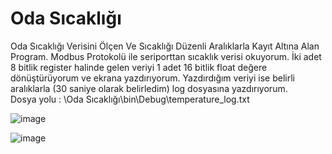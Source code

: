 # Oda Sıcaklığı

Oda Sıcaklığı Verisini Ölçen Ve Sıcaklığı Düzenli Aralıklarla Kayıt Altına Alan Program.
Modbus Protokolü ile seriporttan sıcaklık verisi okuyorum. İki adet 8 bitlik register halinde gelen veriyi 1 adet 16 bitlik float değere dönüştürüyorum ve ekrana yazdırıyorum.
Yazdırdığım veriyi ise belirli aralıklarla (30 saniye olarak belirledim) log dosyasına yazdırıyorum.  
Dosya yolu : \Oda Sıcaklığı\bin\Debug\temperature_log.txt


  ![image](https://github.com/user-attachments/assets/88d3c04e-4092-401f-9d17-fea046bd4ee3)

  ![image](https://github.com/user-attachments/assets/a96d5e1c-8b54-469a-88d8-84a2a3531471) 
